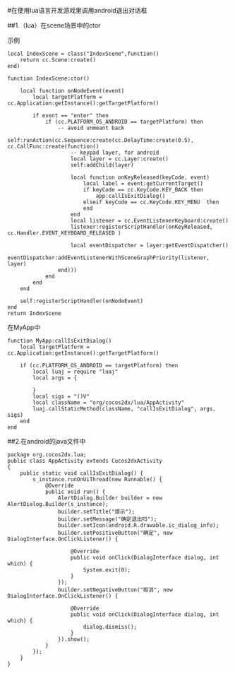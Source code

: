 #在使用lua语言开发游戏里调用android退出对话框

##1.（lua）在scene场景中的ctor


示例

	local IndexScene = class("IndexScene",function()
	    return cc.Scene:create()
	end)
	
	function IndexScene:ctor()
	
	    local function onNodeEvent(event)
	        local targetPlatform = cc.Application:getInstance():getTargetPlatform()
	
	        if event == "enter" then
	            if (cc.PLATFORM_OS_ANDROID == targetPlatform) then
	                -- avoid unmeant back
	                self:runAction(cc.Sequence:create(cc.DelayTime:create(0.5), cc.CallFunc:create(function()
	                    -- keypad layer, for android
	                    local layer = cc.Layer:create()
	                    self:addChild(layer)
	
	                    local function onKeyReleased(keyCode, event)
	                        local label = event:getCurrentTarget()
	                        if keyCode == cc.KeyCode.KEY_BACK then
	                            app:callIsExitDialog()
	                        elseif keyCode == cc.KeyCode.KEY_MENU  then
	                        end
	                    end
	                    local listener = cc.EventListenerKeyboard:create()
	                    listener:registerScriptHandler(onKeyReleased, cc.Handler.EVENT_KEYBOARD_RELEASED )
	
	                    local eventDispatcher = layer:getEventDispatcher()
	                    eventDispatcher:addEventListenerWithSceneGraphPriority(listener, layer)
	                end)))
	            end
	        end
	    end
	
	    self:registerScriptHandler(onNodeEvent)
	end
	return IndexScene

在MyApp中

	function MyApp:callIsExitDialog()
	    local targetPlatform = cc.Application:getInstance():getTargetPlatform()
	
	    if (cc.PLATFORM_OS_ANDROID == targetPlatform) then
	        local luaj = require "luaj"
	        local args = {
	            
	        }
	        local sigs = "()V"
	        local className = "org/cocos2dx/lua/AppActivity"
	        luaj.callStaticMethod(className, "callIsExitDialog", args, sigs)
	    end
	end

##2.在android的java文件中

	package org.cocos2dx.lua;
	public class AppActivity extends Cocos2dxActivity
	{
	    public static void callIsExitDialog() {
	        s_instance.runOnUiThread(new Runnable() {
	            @Override
	            public void run() {
	                AlertDialog.Builder builder = new AlertDialog.Builder(s_instance);
	                builder.setTitle("提示");
	                builder.setMessage("确定退出吗");
	                builder.setIcon(android.R.drawable.ic_dialog_info);
	                builder.setPositiveButton("确定", new DialogInterface.OnClickListener() {
	
	                    @Override
	                    public void onClick(DialogInterface dialog, int which) {
	                        System.exit(0);
	                    }
	                });
	                builder.setNegativeButton("取消", new DialogInterface.OnClickListener() {
	
	                    @Override
	                    public void onClick(DialogInterface dialog, int which) {
	                        dialog.dismiss();
	                    }
	                }).show();
	            }
	        });
	    }
	}